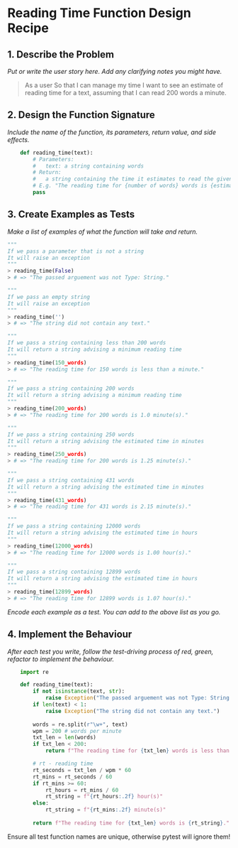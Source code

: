 # Reading Time Function Design Recipe

## 1. Describe the Problem

_Put or write the user story here. Add any clarifying notes you might have._

> As a user
> So that I can manage my time
> I want to see an estimate of reading time for a text, assuming that I can read 200 words a minute.

## 2. Design the Function Signature

_Include the name of the function, its parameters, return value, and side effects._

```python
    def reading_time(text):
        # Parameters:
        #   text: a string containing words
        # Return:
        #   a string containing the time it estimates to read the given text
        # E.g. "The reading time for {number of words} words is {estimated time}."
        pass
```

## 3. Create Examples as Tests

_Make a list of examples of what the function will take and return._

```python
"""
If we pass a parameter that is not a string
It will raise an exception
"""
> reading_time(False)
> # => "The passed arguement was not Type: String."

"""
If we pass an empty string
It will raise an exception 
"""
> reading_time('')
> # => "The string did not contain any text."

"""
If we pass a string containing less than 200 words
It will return a string advising a minimum reading time
"""
> reading_time(150_words)
> # => "The reading time for 150 words is less than a minute."

"""
If we pass a string containing 200 words
It will return a string advising a minimum reading time
"""
> reading_time(200_words)
> # => "The reading time for 200 words is 1.0 minute(s)."

"""
If we pass a string containing 250 words
It will return a string advising the estimated time in minutes
"""
> reading_time(250_words)
> # => "The reading time for 200 words is 1.25 minute(s)."

"""
If we pass a string containing 431 words
It will return a string advising the estimated time in minutes
"""
> reading_time(431_words)
> # => "The reading time for 431 words is 2.15 minute(s)."

"""
If we pass a string containing 12000 words
It will return a string advising the estimated time in hours
"""
> reading_time(12000_words)
> # => "The reading time for 12000 words is 1.00 hour(s)."

"""
If we pass a string containing 12899 words
It will return a string advising the estimated time in hours
"""
> reading_time(12899_words)
> # => "The reading time for 12899 words is 1.07 hour(s)."
```

_Encode each example as a test. You can add to the above list as you go._

## 4. Implement the Behaviour

_After each test you write, follow the test-driving process of red, green, refactor to implement the behaviour._

```python
    import re

    def reading_time(text):
        if not isinstance(text, str):
            raise Exception("The passed arguement was not Type: String.")
        if len(text) < 1:
            raise Exception("The string did not contain any text.")
        
        words = re.split(r"\w+", text)
        wpm = 200 # words per minute
        txt_len = len(words)
        if txt_len < 200:
            return f"The reading time for {txt_len} words is less than a minute."

        # rt - reading time
        rt_seconds = txt_len / wpm * 60
        rt_mins = rt_seconds / 60
        if rt_mins >= 60:
            rt_hours = rt_mins / 60 
            rt_string = f"{rt_hours:.2f} hour(s)"
        else:
            rt_string = f"{rt_mins:.2f} minute(s)"
        
        return f"The reading time for {txt_len} words is {rt_string}."
```

Ensure all test function names are unique, otherwise pytest will ignore them!